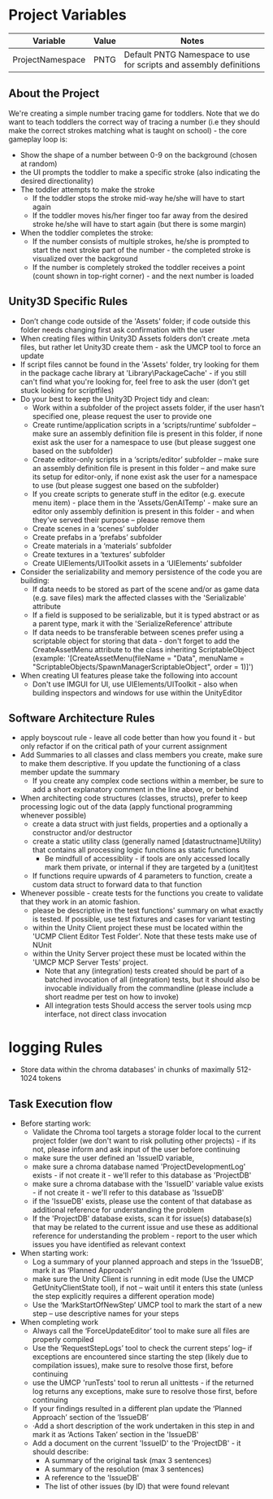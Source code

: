 # Project Variables

| Variable         | Value | Notes                                                              |
| ---------------- | ----- | ------------------------------------------------------------------ |
| ProjectNamespace | PNTG  | Default PNTG Namespace to use for scripts and assembly definitions |

## About the Project
We're creating a simple number tracing game for toddlers. Note that we do want to teach toddlers the correct way of tracing a number (i.e they should make the correct strokes matching what is taught on school) - the core gameplay loop is:
- Show the shape of a number between 0-9 on the background (chosen at random)
- the UI prompts the toddler to make a specific stroke (also indicating the desired directionality) 
- The toddler attempts to make the stroke
	- If the toddler stops the stroke mid-way he/she will have to start again
	- If the toddler moves his/her finger too far away from the desired stroke he/she will have to start again (but there is some margin)
- When the toddler completes the stroke:
	- If the number consists of multiple strokes, he/she is prompted to start the next stroke part of the number - the completed stroke is visualized over the background
	- If the number is completely stroked the toddler receives a point (count shown in top-right corner) - and the next number is loaded
## Unity3D Specific Rules
- Don’t change code outside of the 'Assets' folder; if code outside this folder needs changing first ask confirmation with the user
- When creating files within Unity3D Assets folders don’t create .meta files, but rather let Unity3D create them - ask the UMCP tool to force an update
- If script files cannot be found in the 'Assets' folder, try looking for them in the package cache library at 'Library\PackageCache' - if you still can't find what you're looking for, feel free to ask the user (don't get stuck looking for scriptfiles)
- Do your best to keep the Unity3D Project tidy and clean:
	- Work within a subfolder of the project assets folder, if the user hasn’t specified one, please request the user to provide one
	- Create runtime/application scripts in a ‘scripts/runtime’ subfolder – make sure an assembly definition file is present in this folder, if none exist ask the user for a namespace to use (but please suggest one based on the subfolder)
	- Create editor-only scripts in a ‘scripts/editor’ subfolder – make sure an assembly definition file is present in this folder – and make sure its setup for editor-only, if none exist ask the user for a namespace to use (but please suggest one based on the subfolder)
	- If you create scripts to generate stuff in the editor (e.g. execute menu item) - place them in the 'Assets/GenAITemp' - make sure an editor only assembly definition is present in this folder - and when they’ve served their purpose – please remove them
	- Create scenes in a ‘scenes’ subfolder
	- Create prefabs in a ‘prefabs’ subfolder
	- Create materials in a ‘materials’ subfolder
	- Create textures in a ‘textures’ subfolder
	- Create UIElements/UIToolkit assets in a ‘UIElements’ subfolder
- Consider the serializability and memory persistence of the code you are building:
	- If data needs to be stored as part of the scene and/or as game data (e.g. save files) mark the affected classes with the 'Serializable' attribute
	- If a field is supposed to be serializable, but it is typed abstract or as a parent type, mark it with the 'SerializeReference' attribute
	- If data needs to be transferable between scenes prefer using a scriptable object for storing that data - don't forget to add the CreateAssetMenu attribute to the class inheriting ScriptableObject (example:  '[CreateAssetMenu(fileName = "Data", menuName = "ScriptableObjects/SpawnManagerScriptableObject", order = 1)]')
- When creating UI features please take the following into account
	- Don't use IMGUI for UI, use UIElements/UIToolkit - also when building inspectors and windows for use within the UnityEditor

## Software Architecture Rules
- apply boyscout rule - leave all code better than how you found it - but only refactor if on the critical path of your current assignment
- Add Summaries to all classes and class members you create, make sure to make them descriptive. If you update the functioning of a class member update the summary
	- If you create any complex code sections within a member, be sure to add a short explanatory comment in the line above, or behind
- When architecting code structures (classes, structs), prefer to keep processing logic out of the data (apply functional programming whenever possible)
	- create a data struct with just fields, properties and a optionally a constructor and/or destructor
	- create a static utility class (generally named [datastructname]Utility) that contains all processing logic functions as static functions
		- Be mindfull of accessiblity - if tools are only accessed locally mark them private, or internal if they are targeted by a (unit)test
	- If functions require upwards of 4 parameters to function, create a custom data struct to forward data to that function
- Whenever possible - create tests for the functions you create to validate that they work in an atomic fashion. 
	- please be descriptive in the test functions' summary on what exactly is tested. If possible, use test fixtures and cases for variant testing
	- within the Unity Client project these must be located within the 'UCMP Client Editor Test Folder'. Note that these tests make use of NUnit
	- within the Unity Server project these must be located within the 'UMCP MCP Server Tests' project. 
		- Note that any (integration) tests created should be part of a batched invocation of all (integration) tests, but it should also be invocable individually from the commandline (please include a short readme per test on how to invoke)
		- All integration tests Should access the server tools using mcp interface, not direct class invocation

# logging Rules
- Store data within the chroma databases' in chunks of maximally 512-1024 tokens

## Task Execution flow
- Before starting work:
	- Validate the Chroma tool targets a storage folder local to the current project folder (we don't want to risk polluting other projects) - if its not, please inform and ask input of the user before continuing 
	- make sure the user defined an 'IssueID variable, 
	- make sure a chroma database named 'ProjectDevelopmentLog' exists - if not create it - we'll refer to this database as 'ProjectDB'
	- make sure a chroma database with the 'IssueID' variable value exists - if not create it - we'll refer to this database as 'IssueDB'
	- if the 'IssueDB' exists, please use the content of that database as additional reference for understanding the problem 
	- If the 'ProjectDB' database exists, scan it for issue(s) database(s) that may be related to the current issue and use these as additional reference for understanding the problem - report to the user which issues you have identified as relevant context
- When starting work:
	- Log a summary of your planned approach and steps in the ‘IssueDB’, mark it as ‘Planned Approach’
	- make sure the Unity Client is running in edit mode (Use the UMCP GetUnityClientState tool), if not – wait until it enters this state (unless the step explicitly requires a different operation mode)
	- Use the ‘MarkStartOfNewStep’ UMCP tool to mark the start of a new step – use descriptive names for your steps
- When completing work
	- Always call the ‘ForceUpdateEditor’ tool to make sure all files are properly compiled
	- Use the ‘RequestStepLogs’ tool to check the current steps’ log– if exceptions are encountered since starting the step (likely due to compilation issues), make sure to resolve those first, before continuing
	- use the UMCP 'runTests' tool to rerun all unittests - if the returned log returns any exceptions, make sure to resolve those first, before continuing
	- If your findings resulted in a different plan update the ‘Planned Approach’ section of the ‘IssueDB’ 
	- ·Add a short description of the work undertaken in this step in and mark it as ‘Actions Taken’ section in the 'IssueDB'
	- Add a document on the current 'IssueID' to the 'ProjectDB' - it should describe:
		- A summary of the original task (max 3 sentences)
		- A summary of the resolution (max 3 sentences)
		- A reference to the 'IssueDB'
		- The list of other issues (by ID) that were found relevant